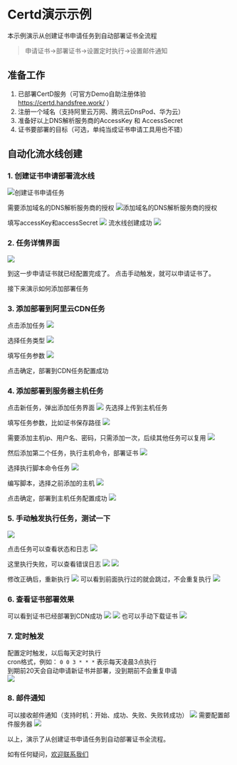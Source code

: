 # Certd演示示例

本示例演示从创建证书申请任务到自动部署证书全流程

> 申请证书->部署证书->设置定时执行->设置邮件通知

## 准备工作
1. 已部署CertD服务（可官方Demo自助注册体验 https://certd.handsfree.work/ ）
2. 注册一个域名（支持阿里云万网、腾讯云DnsPod、华为云）
3. 准备好以上DNS解析服务商的AccessKey 和 AccessSecret
4. 证书要部署的目标（可选，单纯当成证书申请工具用也不错）

## 自动化流水线创建

### 1. 创建证书申请部署流水线
![创建证书申请任务](packages/ui/certd-client/public/static/doc/images/1-add.png)

需要添加域名的DNS解析服务商的授权
![添加域名的DNS解析服务商的授权](packages/ui/certd-client/public/static/doc/images/2-access-provider.png)

填写accessKey和accessSecret
![](packages/ui/certd-client/public/static/doc/images/3-add-access.png)
流水线创建成功
![](packages/ui/certd-client/public/static/doc/images/4-add-success.png)

### 2. 任务详情界面

![](packages/ui/certd-client/public/static/doc/images/5-view.png)

到这一步申请证书就已经配置完成了。 
点击手动触发，就可以申请证书了。

接下来演示如何添加部署任务

### 3. 添加部署到阿里云CDN任务
点击添加任务
![](packages/ui/certd-client/public/static/doc/images/6-1-add-task.png)

选择任务类型
![](packages/ui/certd-client/public/static/doc/images/6-2-add-task.png)

填写任务参数
![](packages/ui/certd-client/public/static/doc/images/6-3-add-task.png)

点击确定，部署到CDN任务配置成功

### 4. 添加部署到服务器主机任务
点击新任务，弹出添加任务界面
![](packages/ui/certd-client/public/static/doc/images/7-1-add-host-task.png)
先选择上传到主机任务

填写任务参数，比如证书保存路径
![](packages/ui/certd-client/public/static/doc/images/7-2-add-host-task.png)

需要添加主机ip、用户名、密码，只需添加一次，后续其他任务可以复用
![](packages/ui/certd-client/public/static/doc/images/7-3-add-host-task.png)

然后添加第二个任务，执行主机命令，部署证书
![](packages/ui/certd-client/public/static/doc/images/8-1-add-host-task.png)

选择执行脚本命令任务
![](packages/ui/certd-client/public/static/doc/images/8-2-add-host-task.png)

编写脚本，选择之前添加的主机
![](packages/ui/certd-client/public/static/doc/images/8-4-add-host-task.png)

点击确定，部署到主机任务配置成功
![](packages/ui/certd-client/public/static/doc/images/8-5-add-host-task.png)

### 5. 手动触发执行任务，测试一下
![](packages/ui/certd-client/public/static/doc/images/9-start.png)

点击任务可以查看状态和日志
![](packages/ui/certd-client/public/static/doc/images/10-1-log.png)

这里执行失败，可以查看错误日志
![](packages/ui/certd-client/public/static/doc/images/11-1-error.png)
![](packages/ui/certd-client/public/static/doc/images/11-2-error.png)

修改正确后，重新执行
![](packages/ui/certd-client/public/static/doc/images/12-1-log-success.png)
可以看到前面执行过的就会跳过，不会重复执行
![](packages/ui/certd-client/public/static/doc/images/12-2-skip-log.png)

### 6. 查看证书部署效果
可以看到证书已经部署到CDN成功
![](packages/ui/certd-client/public/static/doc/images/13-1-result.png)
![](packages/ui/certd-client/public/static/doc/images/13-2-result.png)
也可以手动下载证书
![](packages/ui/certd-client/public/static/doc/images/13-3-download.png)

### 7. 定时触发
配置定时触发，以后每天定时执行    
cron格式，例如： `0 0 3 * * *` 表示每天凌晨3点执行     
到期前20天会自动申请新证书并部署，没到期前不会重复申请    
![](packages/ui/certd-client/public/static/doc/images/14-timer.png)

### 8. 邮件通知
可以接收邮件通知（支持时机：开始、成功、失败、失败转成功）
![](packages/ui/certd-client/public/static/doc/images/15-1-email.png)
需要配置邮件服务器
![](packages/ui/certd-client/public/static/doc/images/15-2-email.png)




以上，演示了从创建证书申请任务到自动部署证书全流程。   

如有任何疑问，[欢迎联系我们](https://certd.docmirror.cn/guide/contact/)

